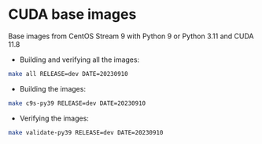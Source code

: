 # CUDA base images

Base images from CentOS Stream 9 with Python 9 or Python 3.11 and CUDA 11.8

- Building and verifying all the images:

```bash
make all RELEASE=dev DATE=20230910
```

- Building the images:

```bash
make c9s-py39 RELEASE=dev DATE=20230910
```

- Verifying the images:

```bash
make validate-py39 RELEASE=dev DATE=20230910
```
